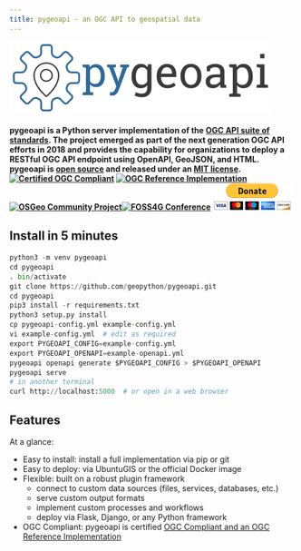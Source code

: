 ```yaml
---
title: pygeoapi - an OGC API to geospatial data
---
```


![pygeoapi logo](img/pygeoapi-logo.png "pygeoapi logo")

<h4>pygeoapi is a Python server implementation of the <a href="https://ogcapi.ogc.org">OGC API suite of standards</a>. The project emerged as part of the next generation OGC API efforts in 2018 and provides the capability for organizations to deploy a RESTful OGC API endpoint using OpenAPI, GeoJSON, and HTML. pygeoapi is <a href="https://opensource.org">open source</a> and released under an <a href="https://github.com/geopython/pygeoapi/blob/master/LICENSE.md">MIT license</a>.

<br/>
<a title="Certified OGC Compliant" href="https://www.opengeospatial.org/resource/products/details/?pid=1606"><img alt="Certified OGC Compliant" src="https://portal.opengeospatial.org/public_ogc/compliance/Certified_OGC_Compliant_Logo_Web.gif" width="164" height="64"/></a> <a title="OGC Reference Implementation" href="https://www.opengeospatial.org/resource/products/details/?pid=1606"><img alt="OGC Reference Implementation" src="https://portal.opengeospatial.org/public_ogc/compliance/badge.php?s=ogcapi-features-1%201.0&r=1)" width="164" height="64"/></a> <a title="OSGeo Community Project" href="https://www.osgeo.org/projects/pygeoapi"><img alt="OSGeo Community Project" src="https://raw.githubusercontent.com/OSGeo/osgeo/master/incubation/community/OSGeo_community.png" width="164" height="64"/></a><a title="FOSS4G Conference" href="https://2022.foss4g.org"><img alt="FOSS4G Conference" width="65" height="45" src="https://2022.foss4g.org/img/logo/logo-dark.png"/></a><a href="https://github.com/geopython/pygeoapi/wiki/Sponsorship"><img alt="Sponsorship" width="147" height="47" src="img/btn_donateCC_LG.gif"/></a>

</h4>


## Install in 5 minutes
```python
python3 -m venv pygeoapi
cd pygeoapi
. bin/activate
git clone https://github.com/geopython/pygeoapi.git
cd pygeoapi
pip3 install -r requirements.txt
python3 setup.py install
cp pygeoapi-config.yml example-config.yml
vi example-config.yml  # edit as required
export PYGEOAPI_CONFIG=example-config.yml
export PYGEOAPI_OPENAPI=example-openapi.yml
pygeoapi openapi generate $PYGEOAPI_CONFIG > $PYGEOAPI_OPENAPI
pygeoapi serve
# in another terminal
curl http://localhost:5000  # or open in a web browser
```

## Features

At a glance:

- Easy to install: install a full implementation via pip or git
- Easy to deploy: via UbuntuGIS or the official Docker image
- Flexible: built on a robust plugin framework
    - connect to custom data sources (files, services, databases, etc.)
    - serve custom output formats
    - implement custom processes and workflows
    - deploy via Flask, Django, or any Python framework
- OGC Compliant: pygeoapi is certified [OGC Compliant and an OGC Reference Implementation](https://www.opengeospatial.org/resource/products/details/?pid=1606)

